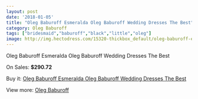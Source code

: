 ```yaml
---
layout: post
date: '2018-01-05'
title: "Oleg Baburoff Esmeralda Oleg Baburoff Wedding Dresses The Best"
category: Oleg Baburoff
tags: ["bridesmaid","baburoff","black","little","oleg"]
image: http://img.hectodress.com/15320-thickbox_default/oleg-baburoff-esmeralda-oleg-baburoff-wedding-dresses-the-best.jpg
---
```

Oleg Baburoff Esmeralda Oleg Baburoff Wedding Dresses The Best

On Sales: **$290.72**
<a href="https://www.hectodress.com/oleg-baburoff/7456-oleg-baburoff-esmeralda-oleg-baburoff-wedding-dresses-the-best.html"><amp-img layout="responsive" width="600" height="600" src="//img.hectodress.com/15320-thickbox_default/oleg-baburoff-esmeralda-oleg-baburoff-wedding-dresses-the-best.jpg" alt="Oleg Baburoff Esmeralda Oleg Baburoff Wedding Dresses The Best 0" /></a>

Buy it: [Oleg Baburoff Esmeralda Oleg Baburoff Wedding Dresses The Best](https://www.hectodress.com/oleg-baburoff/7456-oleg-baburoff-esmeralda-oleg-baburoff-wedding-dresses-the-best.html "Oleg Baburoff Esmeralda Oleg Baburoff Wedding Dresses The Best")

View more: [Oleg Baburoff](https://www.hectodress.com/130-oleg-baburoff "Oleg Baburoff")